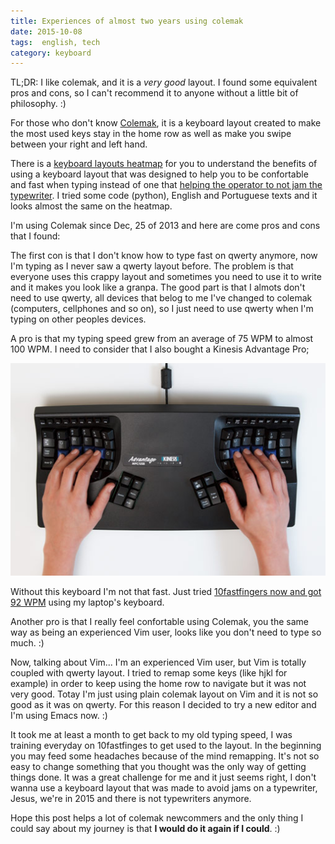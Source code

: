 ```yaml
---
title: Experiences of almost two years using colemak
date: 2015-10-08
tags:  english, tech
category: keyboard
---
```


TL;DR: I like colemak, and it is a *very good* layout. I found some equivalent
pros and cons, so I can't recommend it to anyone without a little bit of
philosophy. :)

For those who don't know [Colemak](http://colemak.com/), it is a keyboard layout
created to make the most used keys stay in the home row as well as make you
swipe between your right and left hand.

There is a
[keyboard layouts heatmap](http://www.patrick-wied.at/projects/heatmap-keyboard/)
for you to understand the benefits of using a keyboard layout that was designed
to help you to be confortable and fast when typing instead of one that
[helping the operator to not jam the typewriter](https://en.wikipedia.org/wiki/QWERTY).
I tried some code (python), English and Portuguese texts and it looks almost the
same on the heatmap.

I'm using Colemak since Dec, 25 of 2013 and here are come pros and cons that I
found:

The first con is that I don't know how to type fast on qwerty anymore, now I'm
typing as I never saw a qwerty layout before. The problem is that everyone uses
this crappy layout and sometimes you need to use it to write and it makes you
look like a granpa. The good part is that I almots don't need to use qwerty, all
devices that belog to me I've changed to colemak (computers, cellphones and so
on), so I just need to use qwerty when I'm typing on other peoples devices.

A pro is that my typing speed grew from an average of 75 WPM to almost 100
WPM. I need to consider that I also bought a Kinesis Advantage Pro;

![Kinesis advantage photo](/images/posts/almost-two-years-using-colemak-kinesis.jpg
"Kinesis Advantage")

Without this keyboard I'm not that fast. Just tried
[10fastfingers now and got 92 WPM](http://10fastfingers.com/user/504663/) using
my laptop's keyboard.

Another pro is that I really feel confortable using Colemak, you the same way as
being an experienced Vim user, looks like you don't need to type so much. :)

Now, talking about Vim... I'm an experienced Vim user, but Vim is totally
coupled with qwerty layout. I tried to remap some keys (like hjkl for example)
in order to keep using the home row to navigate but it was not very good. Totay
I'm just using plain colemak layout on Vim and it is not so good as it was on
qwerty. For this reason I decided to try a new editor and I'm using Emacs
now. :)

It took me at least a month to get back to my old typing speed, I was training
everyday on 10fastfinges to get used to the layout. In the beginning you may
feed some headaches because of the mind remapping. It's not so easy to change
something that you thought was the only way of getting things done. It was a
great challenge for me and it just seems right, I don't wanna use a keyboard
layout that was made to avoid jams on a typewriter, Jesus, we're in 2015 and
there is not typewriters anymore.

Hope this post helps a lot of colemak newcommers and the only thing I could say
about my journey is that **I would do it again if I could**. :)
